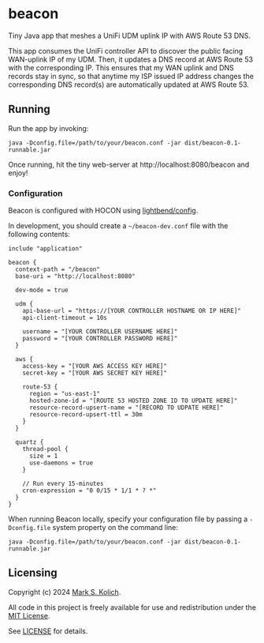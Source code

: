 # beacon

Tiny Java app that meshes a UniFi UDM uplink IP with AWS Route 53 DNS.

This app consumes the UniFi controller API to discover the public facing WAN-uplink IP of my UDM. Then, it updates a DNS record at AWS Route 53 with the corresponding IP. This ensures that my WAN uplink and DNS records stay in sync, so that anytime my ISP issued IP address changes the corresponding DNS record(s) are automatically updated at AWS Route 53.

## Running

Run the app by invoking:

    java -Dconfig.file=/path/to/your/beacon.conf -jar dist/beacon-0.1-runnable.jar

Once running, hit the tiny web-server at http://localhost:8080/beacon and enjoy!

### Configuration

Beacon is configured with HOCON using [lightbend/config](https://github.com/lightbend/config).

In development, you should create a `~/beacon-dev.conf` file with the following contents:

```hocon
include "application"

beacon {
  context-path = "/beacon"
  base-uri = "http://localhost:8080"

  dev-mode = true

  udm {
    api-base-url = "https://[YOUR CONTROLLER HOSTNAME OR IP HERE]"
    api-client-timeout = 10s

    username = "[YOUR CONTROLLER USERNAME HERE]"
    password = "[YOUR CONTROLLER PASSWORD HERE]"
  }

  aws {
    access-key = "[YOUR AWS ACCESS KEY HERE]"
    secret-key = "[YOUR AWS SECRET KEY HERE]"
    
    route-53 {
      region = "us-east-1"
      hosted-zone-id = "[ROUTE 53 HOSTED ZONE ID TO UPDATE HERE]"
      resource-record-upsert-name = "[RECORD TO UDPATE HERE]"
      resource-record-upsert-ttl = 30m
    }
  }

  quartz {
    thread-pool {
      size = 1
      use-daemons = true
    }

    // Run every 15-minutes
    cron-expression = "0 0/15 * 1/1 * ? *"
  }
}

```

When running Beacon locally, specify your configuration file by passing a `-Dconfig.file` system property on the command line:

```
java -Dconfig.file=/path/to/your/beacon.conf -jar dist/beacon-0.1-runnable.jar
```

## Licensing

Copyright (c) 2024 <a href="https://mark.koli.ch">Mark S. Kolich</a>.

All code in this project is freely available for use and redistribution under the <a href="http://opensource.org/comment/991">MIT License</a>.

See <a href="https://github.com/markkolich/beacon/blob/master/LICENSE">LICENSE</a> for details.
